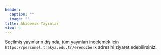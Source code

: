 ```yaml
---
header:
  caption: ""
  image: ""  
title: Akademik Yayınlar
view: 4 
---
```


Seçilmiş yayınların dışında, tüm yayınları incelemek için `https://personel.trakya.edu.tr/erenozberk` adresini ziyaret edebilirsiniz.